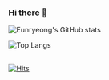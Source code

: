 ### Hi there 👋
![Eunryeong's GitHub stats](https://github-readme-stats.vercel.app/api?username=eunryeong1&show_icons=true&theme=onedark)  
<!--![Solved.ac Profile](http://mazassumnida.wtf/api/generate_badge?boj=zmstree7055)](https://solved.ac/zmstree7055)-->
![Top Langs](https://github-readme-stats.vercel.app/api/top-langs/?username=eunryeong1&layout=compact&theme=dark)
##
[![Hits](https://hits.seeyoufarm.com/api/count/incr/badge.svg?url=https%3A%2F%2Fgithub.com%2Feunryeong1&count_bg=%2379C83D&title_bg=%23555555&icon=&icon_color=%23E7E7E7&title=hits&edge_flat=false)](https://hits.seeyoufarm.com)

<!--
**eunryeong1/eunryeong1** is a ✨ _special_ ✨ repository because its `README.md` (this file) appears on your GitHub profile.

Here are some ideas to get you started:

- 🔭 I’m currently working on ...
- 🌱 I’m currently learning ...
- 👯 I’m looking to collaborate on ...
- 🤔 I’m looking for help with ...
- 💬 Ask me about ...
- 📫 How to reach me: ...
- 😄 Pronouns: ...
- ⚡ Fun fact: ...
-->

